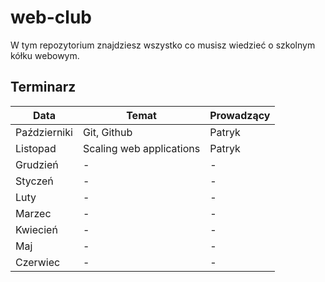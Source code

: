 # web-club
W tym repozytorium znajdziesz wszystko co musisz wiedzieć o szkolnym kółku webowym.

## Terminarz
| Data | Temat | Prowadzący |
| --- | --- | --- |
| Październiki | Git, Github | Patryk |
| Listopad | Scaling web applications | Patryk |
| Grudzień | - | - |
| Styczeń | - | - |
| Luty | - | - |
| Marzec | - | - |
| Kwiecień | - | - |
| Maj | - | - |
| Czerwiec | - | - |
